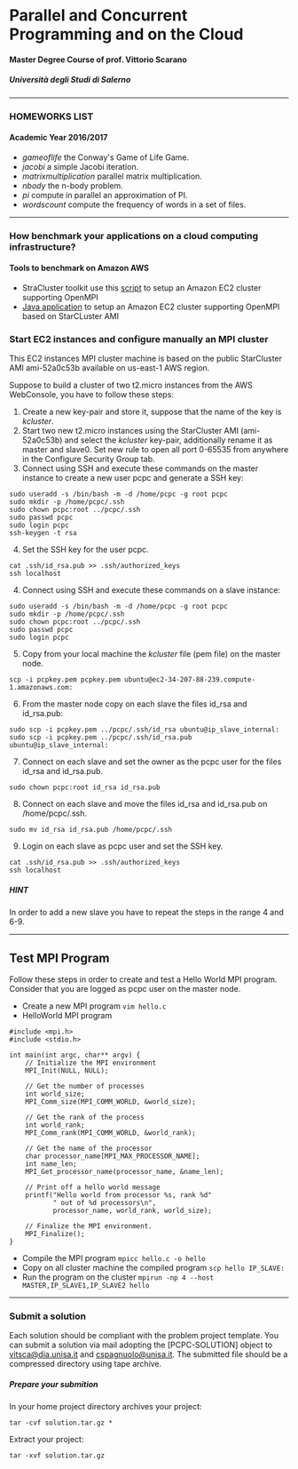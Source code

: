 # Parallel and Concurrent Programming and on the Cloud 
#### Master Degree Course of prof. Vittorio Scarano
##### Università degli Studi di Salerno
--------------------------------------------------------------------------------------------------

### HOMEWORKS LIST
#### Academic Year 2016/2017
- _gameoflife_ the Conway's Game of Life Game.
- _jacobi_	a simple Jacobi iteration.
- _matrixmultiplication_	parallel matrix multiplication.
- _nbody_	the n-body problem.
- _pi_ compute in parallel an approximation of PI.
- _wordscount_ compute the frequency of words in a set of files.
-------------------------------------------------------------------------------------------------

### How benchmark your applications on a cloud computing infrastructure? 

#### Tools to benchmark on Amazon AWS
- StraCluster toolkit use this [script](https://github.com/spagnuolocarmine/amazonhpc) to setup an Amazon EC2 cluster supporting OpenMPI
-  [Java application](https://github.com/spagnuolocarmine/aws-cluster-toolkit)  to setup an Amazon EC2 cluster supporting OpenMPI based on StarCLuster AMI

### Start EC2 instances and configure manually an MPI cluster

This EC2 instances MPI cluster machine is based on the public StarCluster AMI ami-52a0c53b available on us-east-1 AWS region.

Suppose to build a cluster of two t2.micro instances from the AWS WebConsole, you have to follow these steps:

1) Create a new key-pair and store it, suppose that the name of the key is _kcluster_.
2) Start two new t2.micro instances using the StarCluster AMI (ami-52a0c53b) and select the _kcluster_ key-pair, additionally rename it as master and slave0. Set new rule to open all port 0-65535 from anywhere in the Configure Security Group tab.
3) Connect using SSH and execute these commands on the master instance to create a new user pcpc and generate a SSH key:
```
sudo useradd -s /bin/bash -m -d /home/pcpc -g root pcpc
sudo mkdir -p /home/pcpc/.ssh
sudo chown pcpc:root ../pcpc/.ssh
sudo passwd pcpc
sudo login pcpc
ssh-keygen -t rsa
```
4) Set the SSH key for the user pcpc.
```
cat .ssh/id_rsa.pub >> .ssh/authorized_keys
ssh localhost
```
4) Connect using SSH and execute these commands on a slave instance:
```
sudo useradd -s /bin/bash -m -d /home/pcpc -g root pcpc
sudo mkdir -p /home/pcpc/.ssh
sudo chown pcpc:root ../pcpc/.ssh
sudo passwd pcpc
sudo login pcpc
```
5) Copy from your local machine the _kcluster_ file (pem file) on the master node.
``` 
scp -i pcpkey.pem pcpkey.pem ubuntu@ec2-34-207-88-239.compute-1.amazonaws.com:
```
6) From the master node copy on each slave the files id_rsa and id_rsa.pub:
```
sudo scp -i pcpkey.pem ../pcpc/.ssh/id_rsa ubuntu@ip_slave_internal:
sudo scp -i pcpkey.pem ../pcpc/.ssh/id_rsa.pub ubuntu@ip_slave_internal:
```
7) Connect on each slave and set the owner as the pcpc user for the files id_rsa and id_rsa.pub.
```
sudo chown pcpc:root id_rsa id_rsa.pub 
```
8) Connect on each slave and move the files id_rsa and id_rsa.pub on /home/pcpc/.ssh.
```
sudo mv id_rsa id_rsa.pub /home/pcpc/.ssh
```
9) Login on each slave as pcpc user and set the SSH key.
```
cat .ssh/id_rsa.pub >> .ssh/authorized_keys
ssh localhost
```

##### HINT

In order to add a new slave you have to repeat the steps in the range 4 and 6-9.

------------------------------------------------------------------------------------------------
## Test MPI Program

Follow these steps in order to create and test a Hello World MPI program. Consider that you are logged as pcpc user on the master node.

- Create a new MPI program
```vim hello.c```
- HelloWorld MPI program
```
#include <mpi.h>
#include <stdio.h>

int main(int argc, char** argv) {
    // Initialize the MPI environment
    MPI_Init(NULL, NULL);

    // Get the number of processes
    int world_size;
    MPI_Comm_size(MPI_COMM_WORLD, &world_size);

    // Get the rank of the process
    int world_rank;
    MPI_Comm_rank(MPI_COMM_WORLD, &world_rank);

    // Get the name of the processor
    char processor_name[MPI_MAX_PROCESSOR_NAME];
    int name_len;
    MPI_Get_processor_name(processor_name, &name_len);

    // Print off a hello world message
    printf("Hello world from processor %s, rank %d"
           " out of %d processors\n",
           processor_name, world_rank, world_size);

    // Finalize the MPI environment.
    MPI_Finalize();
}
```
- Compile the MPI program 
```mpicc hello.c -o hello```
- Copy on all cluster machine the compiled program
```scp hello IP_SLAVE:```
- Run the program on the cluster
```mpirun -np 4 --host MASTER,IP_SLAVE1,IP_SLAVE2 hello```

------------------------------------------------------------------------------------------------
### Submit a solution

Each solution should be compliant with the problem project template. You can submit a solution via mail adopting the [PCPC-SOLUTION]  object to vitsca@dia.unisa.it and cspagnuolo@unisa.it. The submitted file should be a  compressed directory using tape archive.

##### Prepare your submition

In your home project directory archives your project:
```
tar -cvf solution.tar.gz *
```
Extract your project:
```
tar -xvf solution.tar.gz
```
